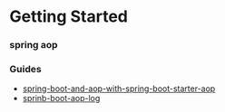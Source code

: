 # Getting Started

### spring aop

### Guides

* [spring-boot-and-aop-with-spring-boot-starter-aop](https://www.springboottutorial.com/spring-boot-and-aop-with-spring-boot-starter-aop)
* [sprinb-boot-aop-log](http://blog.didispace.com/springbootaoplog/)

